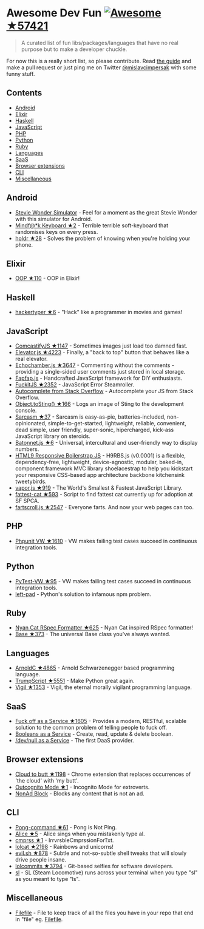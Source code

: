 # Awesome Dev Fun [![Awesome](https://cdn.rawgit.com/sindresorhus/awesome/d7305f38d29fed78fa85652e3a63e154dd8e8829/media/badge.svg) ★57421](https://github.com/sindresorhus/awesome)

> A curated list of fun libs/packages/languages that have no real purpose but to make a developer chuckle.

For now this is a really short list, so please contribute. Read [the guide](CONTRIBUTING.md) and make a pull request or just ping me on Twitter [@mislavcimpersak](https://twitter.com/mislavcimpersak) with some funny stuff.


## Contents

- [Android](#android)
- [Elixir](#elixir)
- [Haskell](#haskell)
- [JavaScript](#javascript)
- [PHP](#php)
- [Python](#python)
- [Ruby](#ruby)
- [Languages](#languages)
- [SaaS](#saas)
- [Browser extensions](#browser-extensions)
- [CLI](#cli)
- [Miscellaneous](#miscellaneous)


## Android

- [Stevie Wonder Simulator](https://play.google.com/store/apps/details?id=erseco.soft.stevie.wonder.simulator) - Feel for a moment as the great Stevie Wonder with this simulator for Android.
- [Mindf@*k Keyboard ★2](https://github.com/terriblehackskeyboard/keyboard) - Terrible terrible soft-keyboard that randomises keys on every press.
- [holdr ★28](https://github.com/starakaj/holdr) - Solves the problem of knowing when you're holding your phone.


## Elixir
- [OOP ★110](https://github.com/wojtekmach/oop) - OOP in Elixir!


## Haskell
- [hackertyper ★6](https://github.com/fgaz/hackertyper) - "Hack" like a programmer in movies and games!


## JavaScript

- [ComcastifyJS ★1147](https://github.com/theonion/comcastifyjs) - Sometimes images just load too damned fast.
- [Elevator.js ★4223](https://github.com/tholman/elevator.js) - Finally, a "back to top" button that behaves like a real elevator.
- [Echochamber.js ★3647](https://github.com/tessalt/echo-chamber-js) - Commenting without the comments - providing a single-sided user comments just stored in local storage.
- [Fapfap.js](http://fapfapjs.io) - Handcrafted JavaScript framework for DIY enthusiasts.
- [FuckitJS ★2352](https://github.com/mattdiamond/fuckitjs) - JavaScript Error Steamroller.
- [Autocomplete from Stack Overflow](https://emilschutte.com/stackoverflow-autocomplete/) - Autocomplete your JS from Stack Overflow.
- [Object.toSting() ★166](https://github.com/teropa/to-sting) - Logs an image of Sting to the development console.
- [Sarcasm ★37](https://github.com/komlev/sarcasm) - Sarcasm is easy-as-pie, batteries-included, non-opinionated, simple-to-get-started, lightweight, reliable, convenient, dead simple, user friendly, super-sonic, hipercharged, kick-ass JavaScript library on steroids.
- [Batonnet.js ★6](https://github.com/BinaryBrain/Batonnet.js) - Universal, intercultural and user-friendly way to display numbers.
- [HTML9 Responsive Boilerstrap JS](http://html9responsiveboilerstrapjs.com/) - H9RBS.js (v0.0001) is a flexible, dependency-free, lightweight, device-agnostic, modular, baked-in, component framework MVC library shoelacestrap to help you kickstart your responsive CSS-based app architecture backbone kitchensink tweetybirds.
- [vapor.js ★919](https://github.com/madrobby/vapor.js) - The World's Smallest & Fastest JavaScript Library.
- [fattest-cat ★593](https://github.com/lexiross/fattest-cat) - Script to find fattest cat currently up for adoption at SF SPCA.
- [fartscroll.js ★2547](https://github.com/theonion/fartscroll.js) - Everyone farts. And now your web pages can too.


## PHP

- [Phpunit VW ★1610](https://github.com/hmlb/phpunit-vw) - VW makes failing test cases succeed in continuous integration tools.


## Python

- [PyTest-VW ★95](https://github.com/The-Compiler/pytest-vw) - VW makes failing test cases succeed in continuous integration tools.
- [left-pad](https://pypi.python.org/pypi/left-pad/) - Python's solution to infamous npm problem.


## Ruby

- [Nyan Cat RSpec Formatter ★625](https://github.com/mattsears/nyan-cat-formatter) - Nyan Cat inspired RSpec formatter!
- [Base ★373](https://github.com/garybernhardt/base) - The universal Base class you've always wanted.


## Languages

- [ArnoldC ★4865](https://github.com/lhartikk/ArnoldC) - Arnold Schwarzenegger based programming language.
- [TrumpScript ★5551](https://github.com/samshadwell/TrumpScript) - Make Python great again.
- [Vigil ★1353](https://github.com/munificent/vigil) - Vigil, the eternal morally vigilant programming language.


## SaaS

- [Fuck off as a Service ★1605](https://github.com/tomdionysus/foaas) - Provides a modern, RESTful, scalable solution to the common problem of telling people to fuck off.
- [Booleans as a Service](https://booleans.io/) - Create, read, update & delete boolean.
- [/dev/null as a Service](https://devnull-as-a-service.com/) - The first DaaS provider.


## Browser extensions

- [Cloud to butt ★1198](https://github.com/panicsteve/cloud-to-butt) - Chrome extension that replaces occurrences of 'the cloud' with 'my butt'.
- [Outcognito Mode ★1](https://github.com/hrldcpr/outcognito-mode) - Incognito Mode for extroverts.
- [NonAd Block](https://chrome.google.com/webstore/detail/nonad-block/mjdphmpknkepficogfmnfhabmlngggip?hl=en-US) - Blocks any content that is not an ad.


## CLI
- [Pong-command ★61](https://github.com/kurehajime/pong-command) - Pong is Not Ping.
- [Alice ★5](https://github.com/susisu/alice) - Alice sings when you mistakenly type al.
- [cmprss ★1](https://github.com/kurehajime/cmprss) - IrrvrsbleCmprssionForTxt.
- [lolcat ★2198](https://github.com/busyloop/lolcat) - Rainbows and unicorns!
- [evil.sh ★878](https://github.com/mathiasbynens/evil.sh) - Subtle and not-so-subtle shell tweaks that will slowly drive people insane.
- [lolcommits ★3794](https://github.com/mroth/lolcommits) - Git-based selfies for software developers.
- [sl](https://github.com/mtoyoda/sl) - SL (Steam Locomotive) runs across your terminal when you type "sl" as you meant to type "ls".


## Miscellaneous
- [Filefile](https://github.com/cobyism/Filefile) - File to keep track of all the files you have in your repo that end in "file" eg. [Filefile](Filefile).
